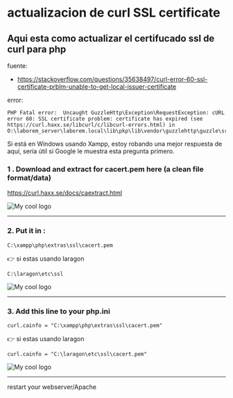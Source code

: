 # actualizacion de curl SSL certificate
## Aqui  esta como actualizar el certifucado ssl de curl para php

fuente: 
    
- https://stackoverflow.com/questions/35638497/curl-error-60-ssl-certificate-prblm-unable-to-get-local-issuer-certificate

error:

```shell
PHP Fatal error:  Uncaught GuzzleHttp\Exception\RequestException: cURL error 60: SSL certificate problem: certificate has expired (see https://curl.haxx.se/libcurl/c/libcurl-errors.html) in O:\laborem_server\laborem.local\lib\pkp\lib\vendor\guzzlehttp\guzzle\src\Handler\CurlFactory.php:201
```



Si está en Windows usando Xampp, estoy robando una mejor respuesta de aquí, sería útil si Google le muestra esta pregunta primero.


### 1 . Download and extract for cacert.pem here (a clean file format/data)

https://curl.haxx.se/docs/caextract.html

<img src="https://i.imgur.com/c9jmyoY.png" alt="My cool logo"/>

-- --


### 2. Put it in :

`C:\xampp\php\extras\ssl\cacert.pem`

👉 si estas usando laragon

`C:\laragon\etc\ssl`

<img src="https://i.imgur.com/WeazhsJ.png" alt="My cool logo"/>

-- --


### 3. Add this line to your php.ini

`curl.cainfo = "C:\xampp\php\extras\ssl\cacert.pem"`

👉 si estas usando laragon

`curl.cainfo = "C:\laragon\etc\ssl\cacert.pem"`

<img src="https://i.imgur.com/bNWxTJL.png" alt="My cool logo"/>

-- --

restart your webserver/Apache
